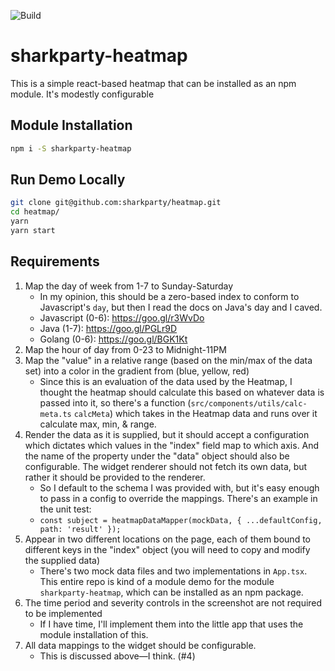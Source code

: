 ![Build](https://travis-ci.org/sharkparty/heatmap.svg?branch=master)

# sharkparty-heatmap

This is a simple react-based heatmap that can be installed as an npm module. It's modestly configurable 

## Module Installation

```bash
npm i -S sharkparty-heatmap 
```

## Run Demo Locally

```bash
git clone git@github.com:sharkparty/heatmap.git
cd heatmap/
yarn
yarn start
```

## Requirements

1. Map the day of week from 1-7 to Sunday-Saturday
    * In my opinion, this should be a zero-based index to conform to Javascript's `day`, but then I read the docs on Java's day and I caved.
    * Javascript (0-6): https://goo.gl/r3WvDo
    * Java (1-7): https://goo.gl/PGLr9D
    * Golang (0-6): https://goo.gl/BGK1Kt
1. Map the hour of day from 0-23 to Midnight-11PM
1. Map the "value" in a relative range (based on the min/max of the data set) into a color in the gradient from (blue, yellow, red)
    * Since this is an evaluation of the data used by the Heatmap, I thought the heatmap should calculate this based on whatever data is passed into it, so there's a function (`src/components/utils/calc-meta.ts` `calcMeta`) which takes in the Heatmap data and runs over it calculate max, min, & range.
1. Render the data as it is supplied, but it should accept a configuration which dictates which values in the "index" field map to which axis. And the name of the property under the "data" object should also be configurable. The widget renderer should not fetch its own data, but rather it should be provided to the renderer.
    * So I default to the schema I was provided with, but it's easy enough to pass in a config to override the mappings. There's an example in the unit test:
    * ```const subject = heatmapDataMapper(mockData, { ...defaultConfig, path: 'result' });```
1. Appear in two different locations on the page, each of them bound to different keys in the "index" object (you will need to copy and modify the supplied data)
    * There's two mock data files and two implementations in `App.tsx`. This entire repo is kind of a module demo for the module `sharkparty-heatmap`, which can be installed as an npm package.
1. The time period and severity controls in the screenshot are not required to be implemented
    * If I have time, I'll implement them into the little app that uses the module installation of this.
1. All data mappings to the widget should be configurable.
    * This is discussed above—I think. (#4)
